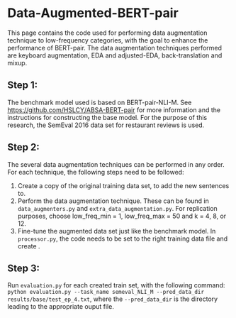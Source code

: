 # Data-Augmented-BERT-pair

This page contains the code used for performing data augmentation technique to low-frequency categories, with the goal to enhance the performance of BERT-pair. The data augmentation techniques performed are keyboard augmentation, EDA and adjusted-EDA, back-translation and mixup.

## Step 1:
The benchmark model used is based on BERT-pair-NLI-M. See https://github.com/HSLCY/ABSA-BERT-pair for more information and the instructions for constructing the base model. For the purpose of this research, the SemEval 2016 data set for restaurant reviews is used.

## Step 2:
The several data augmentation techniques can be performed in any order. For each technique, the following steps need to be followed:
1. Create a copy of the original training data set, to add the new sentences to.
2. Perform the data augmentation technique. These can be found in `data_augmenters.py` and `extra_data_augmentation.py`. For replication purposes, choose low_freq_min = 1, low_freq_max = 50 and k = 4, 8, or 12.
3. Fine-tune the augmented data set just like the benchmark model. In `processor.py`, the code needs to be set to the right training data file and create .

## Step 3:
Run `evaluation.py` for each created train set, with the following command: `python evaluation.py --task_name semeval_NLI_M --pred_data_dir results/base/test_ep_4.txt`, where the `--pred_data_dir` is the directory leading to the appropriate ouput file.
